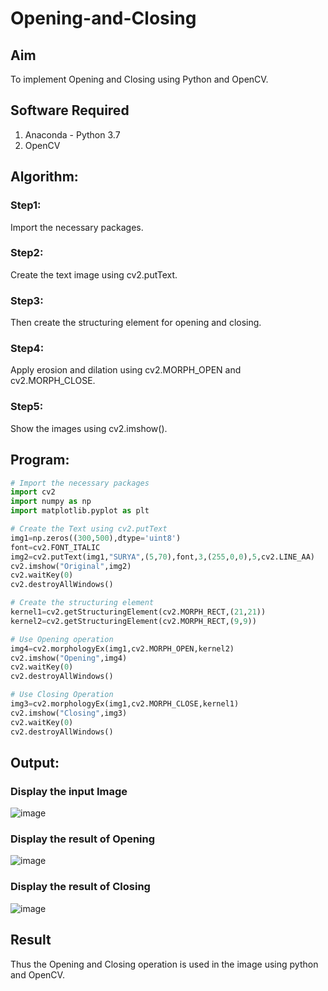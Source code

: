 # Opening-and-Closing

## Aim
To implement Opening and Closing using Python and OpenCV.

## Software Required
1. Anaconda - Python 3.7
2. OpenCV
## Algorithm:
### Step1:
Import the necessary packages.

### Step2:
Create the text image using cv2.putText.

### Step3:
Then create the structuring element for opening and closing.

### Step4:
Apply erosion and dilation using cv2.MORPH_OPEN and cv2.MORPH_CLOSE.

### Step5:
Show the images using cv2.imshow().
 
## Program:

``` Python
# Import the necessary packages
import cv2
import numpy as np
import matplotlib.pyplot as plt

# Create the Text using cv2.putText
img1=np.zeros((300,500),dtype='uint8')
font=cv2.FONT_ITALIC
img2=cv2.putText(img1,"SURYA",(5,70),font,3,(255,0,0),5,cv2.LINE_AA)
cv2.imshow("Original",img2)
cv2.waitKey(0)
cv2.destroyAllWindows()

# Create the structuring element
kernel1=cv2.getStructuringElement(cv2.MORPH_RECT,(21,21))
kernel2=cv2.getStructuringElement(cv2.MORPH_RECT,(9,9))

# Use Opening operation
img4=cv2.morphologyEx(img1,cv2.MORPH_OPEN,kernel2)
cv2.imshow("Opening",img4)
cv2.waitKey(0)
cv2.destroyAllWindows()

# Use Closing Operation
img3=cv2.morphologyEx(img1,cv2.MORPH_CLOSE,kernel1)
cv2.imshow("Closing",img3)
cv2.waitKey(0)
cv2.destroyAllWindows()
```
## Output:

### Display the input Image
![image](https://user-images.githubusercontent.com/75236145/170932727-8620d5cb-7d8a-42c9-99bd-8b50b4d2754e.png)

### Display the result of Opening
![image](https://user-images.githubusercontent.com/75236145/170932783-d536e96d-787d-42b5-9505-a1023106cca4.png)

### Display the result of Closing
![image](https://user-images.githubusercontent.com/75236145/170932832-b62b0ea0-6765-4d37-927d-219c0541f58d.png)

## Result
Thus the Opening and Closing operation is used in the image using python and OpenCV.
